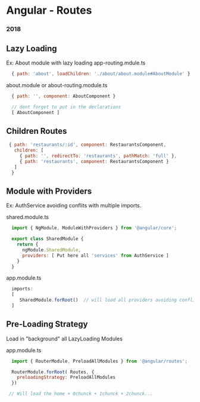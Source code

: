 # Angular - Routes 

### 2018 

## Lazy Loading

Ex: About module with lazy loading
app-routing.mdule.ts
```js
  { path: 'about', loadChildren: './about/about.module#AboutModule' }
```
about.module or about-routing.module.ts
```js
  { path: '', component: AboutComponent } 

  // dont forget to put in the declarations
  [ AboutComponent ]
```


  ## Children Routes
 ```js
  { path: 'restaurants/:id', component: RestaurantsComponent,
    children: [
      { path: '', redirectTo: 'restaurants', pathMatch: 'full' },
      { path: 'restaurants', component: RestaurantsComponent }
    ]
   }

 ```

## Module with Providers
Ex: AuthService avoiding conflits with multiple imports.

shared.module.ts
```js
  import { NgModule, ModuleWithProviders } from '@angular/core';

  export class SharedModule {
    return {
      ngModule.SharedModule,
      providers: [ Put here all 'services' from AuthService ]
    }
  }
```

app.module.ts
```js
  imports: 
  [
     SharedModule.forRoot()  // will load all providers avoiding conflits with 
  ]

```


## Pre-Loading Strategy
Load in "background" all LazyLoading Modules

app.module.ts
```js
  import { RouterModule, PreloadAllModules } from '@angular/routes';

  RouterModule.forRoot( Routes, {
    preloadingStrategy: PreloadAllModules
  })

 // Will load the home + 0chunck + 1chunck + 2chunck...
 ```
